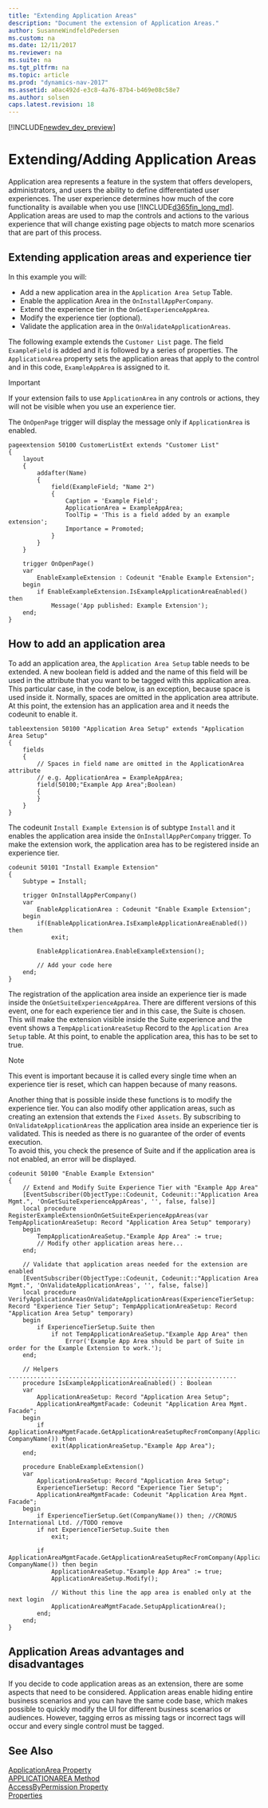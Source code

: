 ```yaml
---
title: "Extending Application Areas"
description: "Document the extension of Application Areas."
author: SusanneWindfeldPedersen
ms.custom: na
ms.date: 12/11/2017
ms.reviewer: na
ms.suite: na
ms.tgt_pltfrm: na
ms.topic: article
ms.prod: "dynamics-nav-2017"
ms.assetid: a0ac492d-e3c8-4a76-87b4-b469e08c58e7
ms.author: solsen
caps.latest.revision: 18
---
```


[!INCLUDE[newdev_dev_preview](includes/newdev_dev_preview.md)]
# Extending/Adding Application Areas 

Application area represents a feature in the system that offers developers, administrators, and users the ability to define differentiated user experiences. The user experience determines how much of the core functionality is available when you use [!INCLUDE[d365fin_long_md](includes/d365fin_long_md.md)]. Application areas are used to map the controls and actions to the various experience that will change existing page objects to match more scenarios that are part of this process.   


## Extending application areas and experience tier 
 In this example you will: 
- Add a new application area in the `Application Area Setup` Table. 
- Enable the application Area in the `OnInstallAppPerCompany`.
- Extend the experience tier in the `OnGetExperienceAppArea`.
- Modify the experience tier (optional).
- Validate the application area in the `OnValidateApplicationAreas`.

<!-- OR  
In this example you will: 
- Add and enable a new application area.
- Extend the experience tier.
- Validate the application area. -->



The following example extends the `Customer List` page. The field `ExampleField` is added and it is followed by a series of properties. The `ApplicationArea` property sets the application areas that apply to the control and in this code, `ExampleAppArea` is assigned to it. 

>[!IMPORTANT]  
>If your extension fails to use `ApplicationArea` in any controls or actions, they will not be visible when you use an experience tier. 

The `OnOpenPage` trigger will display the message only if `ApplicationArea` is enabled.  

```
pageextension 50100 CustomerListExt extends "Customer List"
{
    layout
    {
        addafter(Name)
        {
            field(ExampleField; "Name 2")
            {
                Caption = 'Example Field';
                ApplicationArea = ExampleAppArea;
                ToolTip = 'This is a field added by an example extension';
                Importance = Promoted;
            }
        }
    }

    trigger OnOpenPage()
    var
        EnableExampleExtension : Codeunit "Enable Example Extension";
    begin
        if EnableExampleExtension.IsExampleApplicationAreaEnabled() then
            Message('App published: Example Extension');
    end;
}
```

## How to add an application area 
To add an application area, the `Application Area Setup` table needs to be extended. A new boolean field is added and the name of this field will be used in the attribute that you want to be tagged with this application area. This particular case, in the code below, is an exception, because space is used inside it. Normally, spaces are omitted in the application area attribute.   
At this point, the extension has an application area and it needs the codeunit to enable it. 


```
tableextension 50100 "Application Area Setup" extends "Application Area Setup"
{
    fields
    {
        // Spaces in field name are omitted in the ApplicationArea attribute
        // e.g. ApplicationArea = ExampleAppArea;
        field(50100;"Example App Area";Boolean)
        {
        }
    }
}
```

The codeunit `Install Example Extension` is of subtype `Install` and it enables the application area inside the `OnInstallAppPerCompany` trigger. To make the extension work, the application area has to be registered inside an experience tier. 

```
codeunit 50101 "Install Example Extension"
{
    Subtype = Install;

    trigger OnInstallAppPerCompany()
    var
        EnableApplicationArea : Codeunit "Enable Example Extension";
    begin
        if(EnableApplicationArea.IsExampleApplicationAreaEnabled()) then
            exit;

        EnableApplicationArea.EnableExampleExtension();

        // Add your code here
    end;
}
```

The registration of the application area inside an experience tier is made inside the `OnGetSuiteExperienceAppArea`. There are different versions of this event, one for each experience tier and in this case, the Suite is chosen. This will make the extension visible inside the Suite experience and the event shows a `TempApplicationAreaSetup` Record to the `Application Area Setup` table. At this point, to enable the application area, this has to be set to true.

>[!NOTE]  
>This event is important because it is called every single time when an experience tier is reset, which can happen because of many reasons. 

Another thing that is possible inside these functions is to modify the experience tier. You can also modify other application areas, such as creating an extension that extends the `Fixed Assets`. 
By subscribing to `OnValidateApplicationAreas` the application area inside an experience tier is validated. This is needed as there is no guarantee of the order of events execution.  
To avoid this, you check the presence of Suite and if the application area is not enabled, an error will be displayed. 

```
codeunit 50100 "Enable Example Extension"
{
    // Extend and Modify Suite Experience Tier with "Example App Area"
    [EventSubscriber(ObjectType::Codeunit, Codeunit::"Application Area Mgmt.", 'OnGetSuiteExperienceAppAreas', '', false, false)]
    local procedure RegisterExampleExtensionOnGetSuiteExperienceAppAreas(var TempApplicationAreaSetup: Record "Application Area Setup" temporary)
    begin
        TempApplicationAreaSetup."Example App Area" := true;
        // Modify other application areas here...
    end;

    // Validate that application areas needed for the extension are enabled
    [EventSubscriber(ObjectType::Codeunit, Codeunit::"Application Area Mgmt.", 'OnValidateApplicationAreas', '', false, false)]
    local procedure VerifyApplicationAreasOnValidateApplicationAreas(ExperienceTierSetup: Record "Experience Tier Setup"; TempApplicationAreaSetup: Record "Application Area Setup" temporary)
    begin
        if ExperienceTierSetup.Suite then
            if not TempApplicationAreaSetup."Example App Area" then
                Error('Example App Area should be part of Suite in order for the Example Extension to work.');
    end;

    // Helpers ................................................................
    procedure IsExampleApplicationAreaEnabled() : Boolean
    var
        ApplicationAreaSetup: Record "Application Area Setup";
        ApplicationAreaMgmtFacade: Codeunit "Application Area Mgmt. Facade";
    begin
        if ApplicationAreaMgmtFacade.GetApplicationAreaSetupRecFromCompany(ApplicationAreaSetup, CompanyName()) then
            exit(ApplicationAreaSetup."Example App Area");
    end;

    procedure EnableExampleExtension()
    var
        ApplicationAreaSetup: Record "Application Area Setup";
        ExperienceTierSetup: Record "Experience Tier Setup";
        ApplicationAreaMgmtFacade: Codeunit "Application Area Mgmt. Facade";
    begin
        if ExperienceTierSetup.Get(CompanyName()) then; //CRONUS International Ltd. //TODO remove
        if not ExperienceTierSetup.Suite then
            exit;

        if ApplicationAreaMgmtFacade.GetApplicationAreaSetupRecFromCompany(ApplicationAreaSetup, CompanyName()) then begin
            ApplicationAreaSetup."Example App Area" := true;
            ApplicationAreaSetup.Modify();

            // Without this line the app area is enabled only at the next login
            ApplicationAreaMgmtFacade.SetupApplicationArea();
        end;
    end;
}
```

## Application Areas advantages and disadvantages

If you decide to code application areas as an extension, there are some aspects that need to be considered. Application areas enable hiding entire business scenarios and you can have the same code base, which makes possible to quickly modify the UI for different business scenarios or audiences. However, tagging erros as missing tags or incorrect tags will occur and every single control must be tagged. 



## See Also
[ApplicationArea Property](properties/devenv-applicationarea-property.md)  
[APPLICATIONAREA Method](methods/devenv-applicationarea-method.md)  
[AccessByPermission Property](properties/devenv-accessbypermission-property.md)     
[Properties](properties/devenv-properties.md)
 
